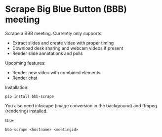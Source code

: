 # Scrape Big Blue Button (BBB) meeting

Scrape a BBB meeting. Currently only supports:

 - Extract slides and create video with proper timing
 - Download desk sharing and webcam videos if present
 - Render slide annotations and polls

Upcoming features:

 - Render new video with combined elements
 - Render chat

Installation:

```
pip install bbb-scrape
```

You also need inkscape (image conversion in the background) and ffmpeg (rendering) installed.

Use:

```
bbb-scrape <hostname> <meetingid>
```
